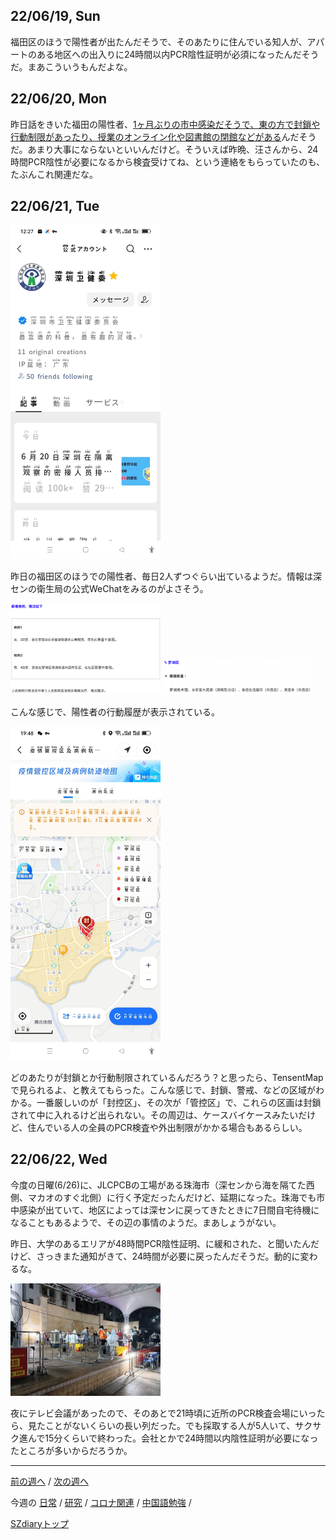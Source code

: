 ## 22/06/19, Sun

福田区のほうで陽性者が出たんだそうで、そのあたりに住んでいる知人が、アパートのある地区への出入りに24時間以内PCR陰性証明が必須になったんだそうだ。まあこういうもんだよな。


## 22/06/20, Mon

昨日話をきいた福田の陽性者、[1ヶ月ぶりの市中感染だそうで、東の方で封鎖や行動制限があったり、授業のオンライン化や図書館の閉館などがある](https://www.shenzhen-fan.com/news-2022-06-20-new-announcement-about-covid-19-in-sz/)んだそうだ。あまり大事にならないといいんだけど。そういえば昨晩、汪さんから、24時間PCR陰性が必要になるから検査受けてね、という連絡をもらっていたのも、たぶんこれ関連だな。


## 22/06/21, Tue

<img src="https://github.com/akita11/SZdiary/blob/main/diary/photo/2022-06-21_12.27.57.jpg" width="240px">

昨日の福田区のほうでの陽性者、毎日2人ずつぐらい出ているようだ。情報は深センの衛生局の公式WeChatをみるのがよさそう。

<img src="https://github.com/akita11/SZdiary/blob/main/diary/photo/2022-06-21_08.45.21.png" width="240px">

<img src="https://github.com/akita11/SZdiary/blob/main/diary/photo/2022-06-21_08.46.53.png" width="240px">

こんな感じで、陽性者の行動履歴が表示されている。

<img src="https://github.com/akita11/SZdiary/blob/main/diary/photo/2022-06-21_19.48.08.jpg" width="240px">

どのあたりが封鎖とか行動制限されているんだろう？と思ったら、TensentMapで見られるよ、と教えてもらった。こんな感じで、封鎖、警戒、などの区域がわかる。一番厳しいのが「封控区」、その次が「管控区」で、これらの区画は封鎖されて中に入れるけど出られない。その周辺は、ケースバイケースみたいだけど、住んでいる人の全員のPCR検査や外出制限がかかる場合もあるらしい。


## 22/06/22, Wed

今度の日曜(6/26)に、JLCPCBの工場がある珠海市（深センから海を隔てた西側、マカオのすぐ北側）に行く予定だったんだけど、延期になった。珠海でも市中感染が出ていて、地区によっては深センに戻ってきたときに7日間自宅待機になることもあるようで、その辺の事情のようだ。まあしょうがない。

昨日、大学のあるエリアが48時間PCR陰性証明、に緩和された、と聞いたんだけど、さっきまた通知がきて、24時間が必要に戻ったんだそうだ。動的に変わるな。

<img src="https://github.com/akita11/SZdiary/blob/main/diary/photo/2022-06-22_21.22.54.jpg" width="240px">

夜にテレビ会議があったので、そのあとで21時頃に近所のPCR検査会場にいったら、見たことがないくらいの長い列だった。でも採取する人が5人いて、サクサク進んで15分くらいで終わった。会社とかで24時間以内陰性証明が必要になったところが多いからだろうか。

***

[前の週へ](2206-2.md) /
[次の週へ](2206-4.md)

今週の
[日常](../diary/2206-3.md) /
[研究](../research/2206-3.md) /
[コロナ関連](../covid19/2206-3.md) / 
[中国語勉強](../chinese/2206-4.md) / 

[SZdiaryトップ](../../README.md)
